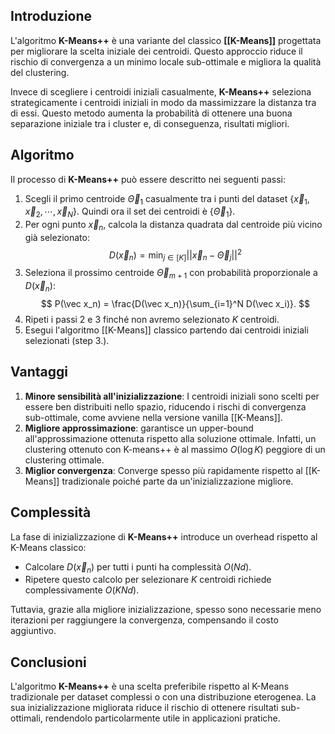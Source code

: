 ## Introduzione

L'algoritmo **K-Means++** è una variante del classico **[[K-Means]]** progettata per migliorare la scelta iniziale dei centroidi. Questo approccio riduce il rischio di convergenza a un minimo locale sub-ottimale e migliora la qualità del clustering.

Invece di scegliere i centroidi iniziali casualmente, **K-Means++** seleziona strategicamente i centroidi iniziali in modo da massimizzare la distanza tra di essi. Questo metodo aumenta la probabilità di ottenere una buona separazione iniziale tra i cluster e, di conseguenza, risultati migliori.

## Algoritmo

Il processo di **K-Means++** può essere descritto nei seguenti passi:

1. Scegli il primo centroide $\vec \Theta_1$ casualmente tra i punti del dataset $\{\vec x_1, \vec x_2, \cdots, \vec x_N\}$. Quindi ora il set dei centroidi è $\{\vec \Theta_1\}$.
2. Per ogni punto $\vec x_n$, calcola la distanza quadrata dal centroide più vicino già selezionato:  
   $$
   D(\vec x_n) = \min_{j \in [K]} ||\vec x_n - \vec \Theta_j||^2
   $$
3. Seleziona il prossimo centroide $\vec \Theta_{m+1}$ con probabilità proporzionale a $D(\vec x_n)$:  
   $$
   P(\vec x_n) = \frac{D(\vec x_n)}{\sum_{i=1}^N D(\vec x_i)}.
   $$
4. Ripeti i passi 2 e 3 finché non avremo selezionato $K$ centroidi.
5. Esegui l'algoritmo [[K-Means]] classico partendo dai centroidi iniziali selezionati (step 3.).

## Vantaggi

1. **Minore sensibilità all'inizializzazione**: I centroidi iniziali sono scelti per essere ben distribuiti nello spazio, riducendo i rischi di convergenza sub-ottimale, come avviene nella versione vanilla [[K-Means]].
2. **Migliore approssimazione**: garantisce un upper-bound all'approssimazione ottenuta rispetto alla soluzione ottimale. Infatti, un clustering ottenuto con K-means++ è al massimo $O(\log K)$ peggiore di un clustering ottimale.
3. **Miglior convergenza**: Converge spesso più rapidamente rispetto al [[K-Means]] tradizionale poiché parte da un'inizializzazione migliore.

## Complessità

La fase di inizializzazione di **K-Means++** introduce un overhead rispetto al K-Means classico:
- Calcolare $D(\vec x_n)$ per tutti i punti ha complessità $O(Nd)$.
- Ripetere questo calcolo per selezionare $K$ centroidi richiede complessivamente $O(KNd)$.

Tuttavia, grazie alla migliore inizializzazione, spesso sono necessarie meno iterazioni per raggiungere la convergenza, compensando il costo aggiuntivo.

## Conclusioni

L'algoritmo **K-Means++** è una scelta preferibile rispetto al K-Means tradizionale per dataset complessi o con una distribuzione eterogenea. La sua inizializzazione migliorata riduce il rischio di ottenere risultati sub-ottimali, rendendolo particolarmente utile in applicazioni pratiche.
